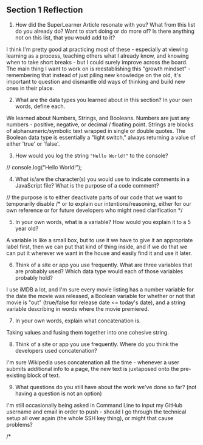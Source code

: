## Section 1 Reflection

1. How did the SuperLearner Article resonate with you? What from this list do you already do? Want to start doing or do more of? Is there anything not on this list, that you would add to it?

I think I'm pretty good at practicing most of these - especially at viewing learning as a process, teaching others what I already know, and knowing when to take short breaks - but I could surely improve across the board.  The main thing I want to work on is reestablishing this "growth mindset" - remembering that instead of just piling new knowledge on the old, it's important to question and dismantle old ways of thinking and build new ones in their place.

2. What are the data types you learned about in this section? In your own words, define each.

We learned about Numbers, Strings, and Booleans.  Numbers are just any numbers - positive, negative, or decimal / floating point.  Strings are blocks of alphanumeric/symbolic text wrapped in single or double quotes.  The Boolean data type is essentially a "light switch," always returning a value of either 'true' or 'false'.

3. How would you log the string `"Hello World!"` to the console?

// console.log("Hello World!");

4. What is/are the character(s) you would use to indicate comments in a JavaScript file? What is the purpose of a code comment?

// the purpose is to either deactivate parts of our code that we want to temporarily disable
/* or to explain our intentions/reasoning, either for our own reference or for future  developers who might need clarification */

5. In your own words, what is a variable? How would you explain it to a 5 year old?

A variable is like a small box, but to use it we have to give it an appropriate label first, then we can put that kind of thing inside, and if we do that we can put it wherever we want in the house and easily find it and use it later.

6. Think of a site or app you use frequently. What are three variables that are probably used? Which data type would each of those variables probably hold?

I use iMDB a lot, and I'm sure every movie listing has a number variable for the date the movie was released, a Boolean variable for whether or not that movie is "out" (true/false for release date <= today's date), and a string variable describing in words where the movie premiered.

7. In your own words, explain what concatenation is.

Taking values and fusing them together into one cohesive string.

8. Think of a site or app you use frequently. Where do you think the developers used concatenation?

I'm sure Wikipedia uses concatenation all the time - whenever a user submits additional info to a page, the new text is juxtaposed onto the pre-existing block of text.

9. What questions do you still have about the work we've done so far? (not having a question is not an option)

I'm still occasionally being asked in Command Line to input my GitHub username and email in order to push - should I go through the technical setup all over again (the whole SSH key thing), or might that cause problems?

/*  
